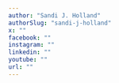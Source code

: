 ```yaml
---
author: "Sandi J. Holland"
authorSlug: "sandi-j-holland"
x: ""
facebook: ""
instagram: ""
linkedin: ""
youtube: ""
url: ""
---
```

